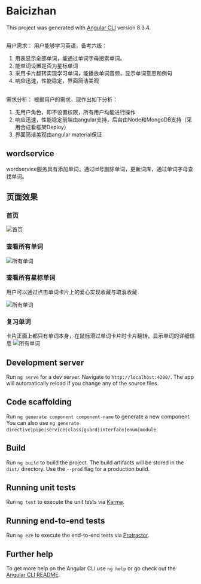 

# Baicizhan
This project was generated with [Angular CLI](https://github.com/angular/angular-cli) version 8.3.4.

## 
用户需求：
用户能够学习英语，备考六级：
1. 用表显示全部单词，能通过单词字母搜索单词。
2. 能单词设置是否为星标单词
3. 采用卡片翻转实现学习单词，能播放单词音频，显示单词意思和例句
4. 响应迅速，性能稳定，界面简洁美观

##
需求分析：
根据用户的需求，现作出如下分析：
1. 无用户角色，即不设置权限，所有用户均能进行操作
2. 响应迅速，性能稳定前端由angular支持，后台由Node和MongoDB支持（采用合成看框架Deploy）
3. 界面简洁美观由angular material保证

## wordservice
wordservice服务具有添加单词，通过id号删除单词，更新词库，通过单词字母查找单词。

## 页面效果

### 首页

![首页]("https://github.com/and826826/Angular/raw/master/src/assets/1.png")

### 查看所有单词

![所有单词]("./src/assets/2.png")

### 查看所有星标单词
用户可以通过点击单词卡片上的爱心实现收藏与取消收藏

![所有单词]("./src/assets/3.png")

### 复习单词

卡片正面上都只有单词本身，在鼠标滑过单词卡片时卡片翻转，显示单词的详细信息
![所有单词]("./src/assets/4.png")












## Development server

Run `ng serve` for a dev server. Navigate to `http://localhost:4200/`. The app will automatically reload if you change any of the source files.

## Code scaffolding

Run `ng generate component component-name` to generate a new component. You can also use `ng generate directive|pipe|service|class|guard|interface|enum|module`.

## Build

Run `ng build` to build the project. The build artifacts will be stored in the `dist/` directory. Use the `--prod` flag for a production build.

## Running unit tests

Run `ng test` to execute the unit tests via [Karma](https://karma-runner.github.io).

## Running end-to-end tests

Run `ng e2e` to execute the end-to-end tests via [Protractor](http://www.protractortest.org/).

## Further help

To get more help on the Angular CLI use `ng help` or go check out the [Angular CLI README](https://github.com/angular/angular-cli/blob/master/README.md).
